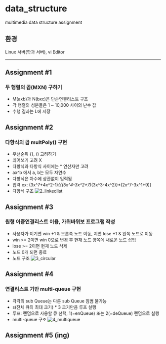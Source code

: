 # data_structure
multimedia data structure assignment

## 환경
Linux 서버(학과 서버), vi Editor   

<hr/>

## Assignment #1
### 두 행렬의 곱(MXN) 구하기
- M(axb)과 N(bxc)은 단순연결리스트 구조
- 각 행렬의 성분들은 1 ~ 10,000 사이의 난수 값
- 수행 결과는 L에 저장   

## Assignment #2
### 다항식의 곱 multPoly() 구현 
- 우선순위 {}, () 고려하기
- 띄어쓰기 고려 X
- 다항식과 다항식 사이에는 * 연산자만 고려
- ax^b 에서 a, b는 모두 자연수
- 다항식은 차수에 상관없이 입력됨
- 입력 ex: (3x^7+4x^2-1)*{{(5x^4-3x^2+7)*(3x^3-4x^2)}*(2x^7-3x^1+9)}
- 다항식 구조
![2_linkedlist](https://user-images.githubusercontent.com/67675422/120058213-53dadb00-c084-11eb-9cc0-e19b59981b8e.jpg)
   
## Assignment #3
### 원형 이중연결리스트 이용, 가위바위보 프로그램 작성
- 사용자가 이기면 win +1 & 오른쪽 노드 이동, 지면 lose +1 & 왼쪽 노드로 이동
- win >= 2이면 win 0으로 변경 후 현재 노드 양쪽에 새로운 노드 삽입
- lose >= 2이면 현재 노드 삭제
- 노드 0개 되면 종료
- 노드 구조
![3_circular](https://user-images.githubusercontent.com/67675422/120058522-61916000-c086-11eb-83f1-0fe00bb980ab.jpg)
   
## Assignment #4
### 연결리스트 기반 multi-queue 구현
- 각각의 sub Queue는 다른 sub Queue 침범 불가능
- s(전체 큐의 최대 크기) * 3 크기만큼 루프 실행
- 루프: 랜덤으로 사용할 큐 선택, 1(=enQueue) 또는 2(=deQueue) 랜덤으로 실행
- multi-queue 구조
![4_multiqueue](https://user-images.githubusercontent.com/67675422/120058582-e9776a00-c086-11eb-8334-6b9e77c0422c.jpg)
   
## Assignment #5 (ing)
